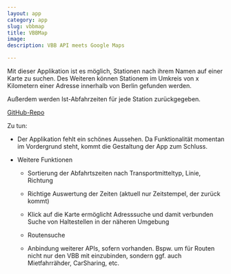 ```yaml
---
layout: app
category: app
slug: vbbmap
title: VBBMap
image: 
description: VBB API meets Google Maps

---
```

Mit dieser Applikation ist es möglich, Stationen nach ihrem Namen auf einer Karte zu suchen.
Des Weiteren können Stationem im Umkreis von x Kilometern einer Adresse innerhalb von Berlin gefunden werden.

Außerdem werden Ist-Abfahrzeiten für jede Station zurückgegeben.

[GitHub-Repo](https://github.com/derroman/vbbmap)

Zu tun:

- Der Applikation fehlt ein schönes Aussehen. Da Funktionalität momentan im Vordergrund steht, kommt die Gestaltung der App zum Schluss.

- Weitere Funktionen
	- Sortierung der Abfahrtszeiten nach Transportmitteltyp, Linie, Richtung
	
	- Richtige Auswertung der Zeiten (aktuell nur Zeitstempel, der zurück kommt)
	
	- Klick auf die Karte ermöglicht Adresssuche und damit verbunden Suche von Haltestellen in der näheren Umgebung
	
	- Routensuche
	
	- Anbindung weiterer APIs, sofern vorhanden. Bspw. um für Routen nicht nur den VBB mit einzubinden, sondern ggf. auch Mietfahrrähder, CarSharing, etc.
	 
	